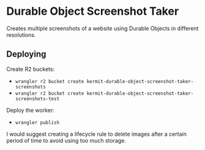 # Durable Object Screenshot Taker
Creates multiple screenshots of a website using Durable Objects in different resolutions.

## Deploying
Create R2 buckets:
- `wrangler r2 bucket create kermit-durable-object-screenshot-taker-screenshots`
- `wrangler r2 bucket create kermit-durable-object-screenshot-taker-screenshots-test`

Deploy the worker:
- `wrangler publish`

I would suggest creating a lifecycle rule to delete images after a certain period of time to avoid using too much storage.